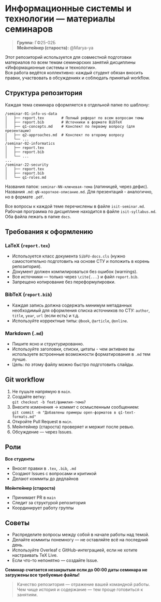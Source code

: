 # Информационные системы и технологии — материалы семинаров  

>
>**Группа:** ГФ25-02Б  
>**Мейнтейнер (староста):** @Marya-ya

Этот репозиторий используется для совместной подготовки материалов по всем темам семинарских занятий дисциплины «Информационные системы и технологии».  
Вся работа ведётся коллективно: каждый студент обязан вносить правки, участвовать в обсуждениях и соблюдать принятый workflow.

## Структура репозитория

Каждая тема семинара оформляется в отдельной папке по шаблону:

```
/seminar-01-info-vs-data
│   ├── report.tex        # Полный реферат по всем вопросам темы
│   ├── report.bib        # Источники в формате BibTeX
│   ├── q1-concepts.md    # Конспект по первому вопросу (для презентации)
│   ├── q2-approaches.md  # Конспект по второму вопросу
│   └── ...
/seminar-02-informatics
│   ├── report.tex
│   ├── report.bib
│   └── ...
...
/seminar-22-security
│   ├── report.tex
│   ├── report.bib
│   └── q1-roles.md
```

Названия папок: `seminar-NN-ключевая-тема` (латиницей, через дефис).  
Названия `.md`: `qN-короткое-описание.md`. Для презентаций - аналогично, но в формате `.pdf`.

Все вопросы к каждой теме перечислены в файле `isit-seminar.md`.
Рабочая программа по дисциплине находится в файле `isit-syllabus.md`.
Оба файла лежать в папке `docs`.

## Требования к оформлению

### LaTeX (`report.tex`)
- Используется класс документа `SibFU-docs.cls` (нужно самостоятельно подготовить на основе СТУ и положить в корень репозитория).
- Документ должен компилироваться без ошибок (warnings).
- Все источники — только через `\cite{...}` и файл `report.bib`.
- Запрещено копирование без переформулировки.

### BibTeX (`report.bib`)
- Каждая запись должна содержать минимум метаданных необходимый для оформления списка источников по СТУ: `author`, `title`, `year`, `url` (если есть) и т.д.
- Используйте корректные типы: `@book`, `@article`, `@online`.

### Markdown (`.md`)
- Пишите ясно и структурированно.
- Используйте заголовки, списки, цитаты - чем активнее вы используете встроенные возможности форматирования в `.md`  тем лучше.
- Цель: по этому файлу можно быстро подготовить слайды.

## Git workflow

1. Не пушьте напрямую в `main`.
2. Создайте ветку:  
   `git checkout -b feat/фамилия-тема7`
3. Внесите изменения → коммит с осмысленным сообщением:  
   `git commit -m "Добавлены примеры open-форматов в q1-text-formats.md"`
4. Откройте Pull Request в `main`.
5. Мейнтейнер (староста) проверяет и мержит после ревью.
6. Обсуждение — через Issues.

## Роли

**Все студенты**  
- Вносят правки в `.tex`, `.bib`, `.md`  
- Создают Issues с вопросами и критикой  
- Делают коммиты до дедлайнов  

**Мейнтейнер (староста)**  
- Принимает PR в `main`  
- Следит за структурой репозитория  
- Координирует работу группы  

## Советы

- Распределите вопросы между собой в начале работы над темой.
- Делайте коммиты понемногу — не оставляйте всё на последний день.
- Используйте Overleaf с GitHub-интеграцией, если не хотите настраивать TeX Live.
- Если что-то непонятно — создайте Issue.

**Семинар считается незакрытым если до 00:00 даты семинара не загружены все требуемые файлы!**

> Качество репозитория — отражение вашей командной работы.  
> Чем чище история и содержание — тем проще готовиться к занятиям.
